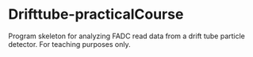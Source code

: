 # Drifttube-practicalCourse
Program skeleton for analyzing FADC read data from a drift tube particle detector. For teaching purposes only.
